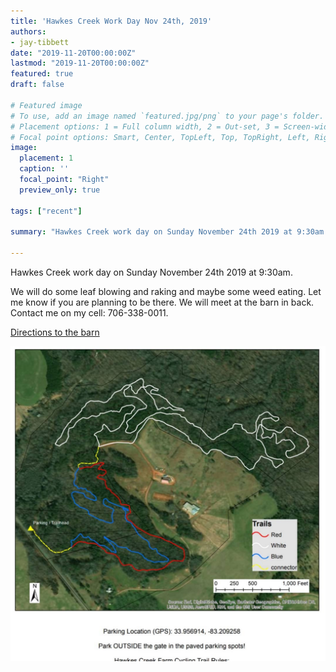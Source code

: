 ```yaml
---
title: 'Hawkes Creek Work Day Nov 24th, 2019'
authors:
- jay-tibbett
date: "2019-11-20T00:00:00Z"
lastmod: "2019-11-20T00:00:00Z"
featured: true
draft: false

# Featured image
# To use, add an image named `featured.jpg/png` to your page's folder.
# Placement options: 1 = Full column width, 2 = Out-set, 3 = Screen-width
# Focal point options: Smart, Center, TopLeft, Top, TopRight, Left, Right, BottomLeft, Bottom, BottomRight
image:
  placement: 1
  caption: ''
  focal_point: "Right"
  preview_only: true
  
tags: ["recent"]

summary: "Hawkes Creek work day on Sunday November 24th 2019 at 9:30am. We will do some leaf blowing and raking and maybe some weed eating."

---
```


Hawkes Creek work day on Sunday November 24th 2019 at 9:30am. 

We will do some leaf blowing and raking and maybe some weed eating. Let me know if you are planning to be there. We will meet at the barn in back. Contact me on my cell: 706-338-0011.

[Directions to the barn](https://www.google.com/maps/dir//33.959399,+-83.204632/@33.9670456,-83.4322818,15z/data=!4m2!4m1!3e0)

![](featured.jpg)
